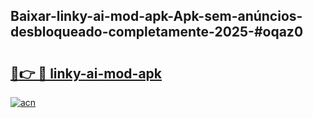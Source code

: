 ## Baixar-linky-ai-mod-apk-Apk-sem-anúncios-desbloqueado-completamente-2025-#oqaz0

# <h2><a href="https://ainizakaria.my?title=linky-ai-mod-apk&ref=22M">🔗👉 🔴 linky-ai-mod-apk</a></h2>

[![acn](https://github.com/user-attachments/assets/0f9c940e-d8b0-45ae-aac7-cd30a18b3e1c)](https://ainizakaria.my?title=linky-ai-mod-apk&ref=22M)

